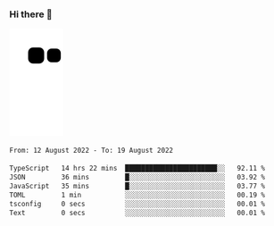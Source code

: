 ### Hi there 👋
![Alt text](https://raw.githubusercontent.com/romain22222/romain22222/output/github-contribution-grid-snake.svg)

<!--START_SECTION:waka-->

```text
From: 12 August 2022 - To: 19 August 2022

TypeScript   14 hrs 22 mins  ███████████████████████░░   92.11 %
JSON         36 mins         █░░░░░░░░░░░░░░░░░░░░░░░░   03.92 %
JavaScript   35 mins         █░░░░░░░░░░░░░░░░░░░░░░░░   03.77 %
TOML         1 min           ░░░░░░░░░░░░░░░░░░░░░░░░░   00.19 %
tsconfig     0 secs          ░░░░░░░░░░░░░░░░░░░░░░░░░   00.01 %
Text         0 secs          ░░░░░░░░░░░░░░░░░░░░░░░░░   00.01 %
```

<!--END_SECTION:waka-->
<!--
**romain22222/romain22222** is a ✨ _special_ ✨ repository because its `README.md` (this file) appears on your GitHub profile.

Here are some ideas to get you started:

- 🔭 I’m currently working on ...
- 🌱 I’m currently learning ...
- 👯 I’m looking to collaborate on ...
- 🤔 I’m looking for help with ...
- 💬 Ask me about ...
- 📫 How to reach me: ...
- 😄 Pronouns: ...
- ⚡ Fun fact: ...
-->
